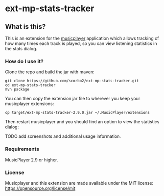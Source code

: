 # ext-mp-stats-tracker

## What is this?

This is an extension for the [musicplayer](https://github.com/scorbo2/musicplayer) application which allows
tracking of how many times each track is played, so you can view listening statistics in the stats dialog.

### How do I use it?

Clone the repo and build the jar with maven:

```shell
git clone https://github.com/scorbo2/ext-mp-stats-tracker.git
cd ext-mp-stats-tracker
mvn package
```

You can then copy the extension jar file to wherever you keep your musicplayer extensions:

```shell
cp target/ext-mp-stats-tracker-2.9.0.jar ~/.MusicPlayer/extensions
```

Then restart musicplayer and you should find an option to view the statistics dialog:

TODO add screenshots and additional usage information.

### Requirements

MusicPlayer 2.9 or higher.

### License

Musicplayer and this extension are made available under the MIT license: https://opensource.org/license/mit
